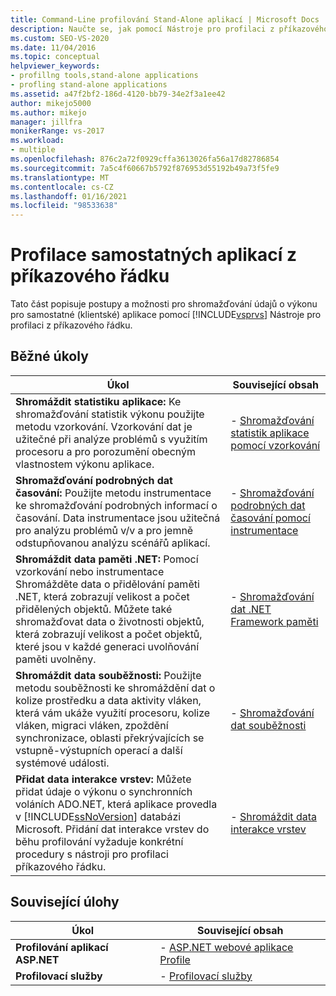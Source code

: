 ```yaml
---
title: Command-Line profilování Stand-Alone aplikací | Microsoft Docs
description: Naučte se, jak pomocí Nástroje pro profilaci z příkazového řádku shromažďovat údaje o výkonu pro klientské aplikace (samostatné).
ms.custom: SEO-VS-2020
ms.date: 11/04/2016
ms.topic: conceptual
helpviewer_keywords:
- profillng tools,stand-alone applications
- profling stand-alone applications
ms.assetid: a47f2bf2-186d-4120-bb79-34e2f3a1ee42
author: mikejo5000
ms.author: mikejo
manager: jillfra
monikerRange: vs-2017
ms.workload:
- multiple
ms.openlocfilehash: 876c2a72f0929cffa3613026fa56a17d82786854
ms.sourcegitcommit: 7a5c4f60667b5792f876953d55192b49a73f5fe9
ms.translationtype: MT
ms.contentlocale: cs-CZ
ms.lasthandoff: 01/16/2021
ms.locfileid: "98533638"
---
```

# <a name="command-line-profiling-of-stand-alone-applications"></a>Profilace samostatných aplikací z příkazového řádku
Tato část popisuje postupy a možnosti pro shromažďování údajů o výkonu pro samostatné (klientské) aplikace pomocí [!INCLUDE[vsprvs](../code-quality/includes/vsprvs_md.md)] Nástroje pro profilaci z příkazového řádku.

## <a name="common-tasks"></a>Běžné úkoly

| Úkol | Související obsah |
| - | - |
| **Shromáždit statistiku aplikace:** Ke shromažďování statistik výkonu použijte metodu vzorkování. Vzorkování dat je užitečné při analýze problémů s využitím procesoru a pro porozumění obecným vlastnostem výkonu aplikace. | -   [Shromažďování statistik aplikace pomocí vzorkování](../profiling/collecting-application-statistics-for-stand-alone-applications.md) |
| **Shromažďování podrobných dat časování:** Použijte metodu instrumentace ke shromažďování podrobných informací o časování. Data instrumentace jsou užitečná pro analýzu problémů v/v a pro jemně odstupňovanou analýzu scénářů aplikací. | -   [Shromažďování podrobných dat časování pomocí instrumentace](../profiling/collecting-detailed-timing-data-for-a-stand-alone-application.md) |
| **Shromáždit data paměti .NET:** Pomocí vzorkování nebo instrumentace Shromážděte data o přidělování paměti .NET, která zobrazují velikost a počet přidělených objektů. Můžete také shromažďovat data o životnosti objektů, která zobrazují velikost a počet objektů, které jsou v každé generaci uvolňování paměti uvolněny. | -   [Shromažďování dat .NET Framework paměti](../profiling/collecting-dotnet-framework-memory-data-for-stand-alone-applications.md) |
| **Shromáždit data souběžnosti:** Použijte metodu souběžnosti ke shromáždění dat o kolize prostředku a data aktivity vláken, která vám ukáže využití procesoru, kolize vláken, migraci vláken, zpoždění synchronizace, oblasti překrývajících se vstupně-výstupních operací a další systémové události. | -   [Shromažďování dat souběžnosti](../profiling/collecting-concurrency-data-for-stand-alone-applications.md) |
| **Přidat data interakce vrstev:** Můžete přidat údaje o výkonu o synchronních voláních ADO.NET, která aplikace provedla v [!INCLUDE[ssNoVersion](../data-tools/includes/ssnoversion_md.md)] databázi Microsoft. Přidání dat interakce vrstev do běhu profilování vyžaduje konkrétní procedury s nástroji pro profilaci příkazového řádku. | -   [Shromáždit data interakce vrstev](../profiling/adding-tier-interaction-data-from-the-command-line.md) |

## <a name="related-tasks"></a>Související úlohy

|Úkol|Související obsah|
|----------|---------------------|
|**Profilování aplikací ASP.NET**|-   [ASP.NET webové aplikace Profile](../profiling/command-line-profiling-of-aspnet-web-applications.md)|
|**Profilovací služby**|-   [Profilovací služby](../profiling/command-line-profiling-of-services.md)|
